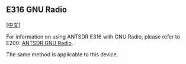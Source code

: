 ## E316 GNU Radio

[[中文]](../../../cn/device_and_usage_manual/ANTSDR_E_Series_Module/ANTSDR_E316_Reference_Manual/AntsdrE316_gnurdio_cn.html)

For information on using ANTSDR E316 with GNU Radio, please refer to E200: [ANTSDR GNU Radio](../ANTSDR_E200_Reference_Manual/AntsdrE200_gnurdio.md).

The same method is applicable to this device.

